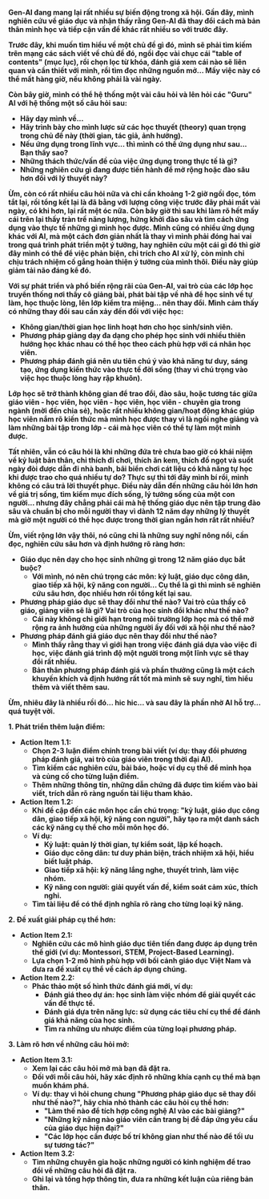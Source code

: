 **Gen-AI đang mang lại rất nhiều sự biến động trong xã hội. Gần đây, mình nghiên
cứu về giáo dục và nhận thấy rằng Gen-AI đã thay đổi cách mà bản thân mình học
và tiếp cận vấn đề khác rất nhiều so với trước đây.**

**Trước đây, khi muốn tìm hiểu về một chủ đề gì đó, mình sẽ phải tìm kiếm trên
mạng các sách viết về chủ đề đó, ngồi đọc vài chục cái "table of contents" (mục
lục), rồi chọn lọc từ khóa, đánh giá xem cái nào sẽ liên quan và cần thiết với
mình, rồi tìm đọc những nguồn mở... Mấy việc này có thể mất hàng giờ, nếu không
phải là vài ngày.**

**Còn bây giờ, mình có thể hệ thống một vài câu hỏi và lên hỏi các "Guru" AI với
hệ thống một số câu hỏi sau:**

- **Hãy dạy mình về...**
- **Hãy trình bày cho mình lược sử các học thuyết (theory) quan trọng trong chủ
  đề này (thời gian, tác giả, ảnh hưởng).**
- **Nếu ứng dụng trong lĩnh vực... thì mình có thể ứng dụng như sau... Bạn thấy
  sao?**
- **Những thách thức/vấn đề của việc ứng dụng trong thực tế là gì?**
- **Những nghiên cứu gì đang được tiến hành để mở rộng hoặc đào sâu hơn đối với
  lý thuyết này?**

**Ừm, còn có rất nhiều câu hỏi nữa và chỉ cần khoảng 1-2 giờ ngồi đọc, tóm tắt
lại, rồi tổng kết lại là đã bằng với lượng công việc trước đây phải mất vài
ngày, có khi hơn, lại rất mệt óc nữa. Còn bây giờ thì sau khi làm rõ hết mấy cái
trên lại thấy tràn trề năng lượng, hứng khởi đào sâu và tìm cách ứng dụng vào
thực tế những gì mình học được. Mình cũng có nhiều ứng dụng khác với AI, mà một
cách đơn giản nhất là thay vì mình phải đóng hai vai trong quá trình phát triển
một ý tưởng, hay nghiên cứu một cái gì đó thì giờ đây mình có thể để việc phản
biện, chỉ trích cho AI xử lý, còn mình chỉ chịu trách nhiệm cố gắng hoàn thiện ý
tưởng của mình thôi. Điều này giúp giảm tải não đáng kể đó.**

**Với sự phát triển và phổ biến rộng rãi của Gen-AI, vai trò của các lớp học
truyền thống nơi thầy cô giảng bài, phát bài tập về nhà để học sinh về tự làm,
học thuộc lòng, lên lớp kiểm tra miệng... nên thay đổi. Mình cảm thấy có những
thay đổi sau cần xảy đến đối với việc học:**

- **Không gian/thời gian học linh hoạt hơn cho học sinh/sinh viên.**
- **Phương pháp giảng dạy đa dạng cho phép học sinh với nhiều thiên hướng học
  khác nhau có thể học theo cách phù hợp với cá nhân học viên.**
- **Phương pháp đánh giá nên ưu tiên chú ý vào khả năng tư duy, sáng tạo, ứng
  dụng kiến thức vào thực tế đời sống (thay vì chú trọng vào việc học thuộc lòng
  hay rập khuôn).**

**Lớp học sẽ trở thành không gian để trao đổi, đào sâu, hoặc tương tác giữa giáo
viên - học viên, học viên - học viên, học viên - chuyên gia trong ngành (mời đến
chia sẻ), hoặc rất nhiều không gian/hoạt động khác giúp học viên nắm rõ kiến
thức mà mình học được thay vì là ngồi nghe giảng và làm những bài tập trong
lớp - cái mà học viên có thể tự làm một mình được.**

**Tất nhiên, vẫn có câu hỏi là khi những đứa trẻ chưa bao giờ có khái niệm về kỷ
luật bản thân, chỉ thích đi chơi, thích ăn kem, thích đồ ngọt và suốt ngày đòi
được dẫn đi nhà banh, bãi biển chơi cát liệu có khả năng tự học khi được trao
cho quá nhiều tự do? Thực sự thì tới đây mình bí rồi, mình không có câu trả lời
thuyết phục. Điều này dẫn đến những câu hỏi lớn hơn về giá trị sống, tìm kiếm
mục đích sống, lý tưởng sống của một con người... nhưng đây chẳng phải cái mà hệ
thống giáo dục nên tập trung đào sâu và chuẩn bị cho mỗi người thay vì dành 12
năm dạy những lý thuyết mà giờ một người có thể học được trong thời gian ngắn
hơn rất rất nhiều?**

**Ừm, viết rộng lớn vậy thôi, nó cũng chỉ là những suy nghĩ nông nổi, cần đọc,
nghiên cứu sâu hơn và định hướng rõ ràng hơn:**

- **Giáo dục nên dạy cho học sinh những gì trong 12 năm giáo dục bắt buộc?**
  - **Với mình, nó nên chú trọng các môn: kỷ luật, giáo dục công dân, giao tiếp
    xã hội, kỹ năng con người... Cụ thể là gì thì mình sẽ nghiên cứu sâu hơn,
    đọc nhiều hơn rồi tổng kết lại sau.**
- **Phương pháp giáo dục sẽ thay đổi như thế nào? Vai trò của thầy cô giáo,
  giảng viên sẽ là gì? Vai trò của học sinh đổi khác như thế nào?**
  - **Cái này không chỉ giới hạn trong môi trường lớp học mà có thể mở rộng ra
    ảnh hưởng của những người ấy đối với xã hội như thế nào?**
- **Phương pháp đánh giá giáo dục nên thay đổi như thế nào?**
  - **Mình thấy rằng thay vì giới hạn trong việc đánh giá dựa vào việc đi học,
    việc đánh giá trình độ một người trong một lĩnh vực sẽ thay đổi rất nhiều.**
  - **Bản thân phương pháp đánh giá và phần thưởng cũng là một cách khuyến khích
    và định hướng rất tốt mà mình sẽ suy nghĩ, tìm hiểu thêm và viết thêm sau.**

**Ừm, nhiêu đây là nhiều rồi đó... hic hic... và sau đây là phần nhờ AI hỗ
trợ... quá tuyệt vời.**

**1. Phát triển thêm luận điểm:**

- **Action Item 1.1:**
  - **Chọn 2-3 luận điểm chính trong bài viết (ví dụ: thay đổi phương pháp đánh
    giá, vai trò của giáo viên trong thời đại AI).**
  - **Tìm kiếm các nghiên cứu, bài báo, hoặc ví dụ cụ thể để minh họa và củng cố
    cho từng luận điểm.**
  - **Thêm những thông tin, những dẫn chứng đã được tìm kiếm vào bài viết, trích
    dẫn rõ ràng nguồn tài liệu tham khảo.**
- **Action Item 1.2:**
  - **Khi đề cập đến các môn học cần chú trọng: "kỷ luật, giáo dục công dân,
    giao tiếp xã hội, kỹ năng con người", hãy tạo ra một danh sách các kỹ năng
    cụ thể cho mỗi môn học đó.**
  - **Ví dụ:**
    - **Kỷ luật: quản lý thời gian, tự kiểm soát, lập kế hoạch.**
    - **Giáo dục công dân: tư duy phản biện, trách nhiệm xã hội, hiểu biết luật
      pháp.**
    - **Giao tiếp xã hội: kỹ năng lắng nghe, thuyết trình, làm việc nhóm.**
    - **Kỹ năng con người: giải quyết vấn đề, kiểm soát cảm xúc, thích nghi.**
  - **Tìm tài liệu để có thể định nghĩa rõ ràng cho từng loại kỹ năng.**

**2. Đề xuất giải pháp cụ thể hơn:**

- **Action Item 2.1:**
  - **Nghiên cứu các mô hình giáo dục tiên tiến đang được áp dụng trên thế giới
    (ví dụ: Montessori, STEM, Project-Based Learning).**
  - **Lựa chọn 1-2 mô hình phù hợp với bối cảnh giáo dục Việt Nam và đưa ra đề
    xuất cụ thể về cách áp dụng chúng.**
- **Action Item 2.2:**
  - **Phác thảo một số hình thức đánh giá mới, ví dụ:**
    - **Đánh giá theo dự án: học sinh làm việc nhóm để giải quyết các vấn đề
      thực tế.**
    - **Đánh giá dựa trên năng lực: sử dụng các tiêu chí cụ thể để đánh giá khả
      năng của học sinh.**
    - **Tìm ra những ưu nhược điểm của từng loại phương pháp.**

**3. Làm rõ hơn về những câu hỏi mở:**

- **Action Item 3.1:**
  - **Xem lại các câu hỏi mở mà bạn đã đặt ra.**
  - **Đối với mỗi câu hỏi, hãy xác định rõ những khía cạnh cụ thể mà bạn muốn
    khám phá.**
  - **Ví dụ: thay vì hỏi chung chung "Phương pháp giáo dục sẽ thay đổi như thế
    nào?", hãy chia nhỏ thành các câu hỏi cụ thể hơn:**
    - **"Làm thế nào để tích hợp công nghệ AI vào các bài giảng?"**
    - **"Những kỹ năng nào giáo viên cần trang bị để đáp ứng yêu cầu của giáo
      dục hiện đại?"**
    - **"Các lớp học cần được bố trí không gian như thế nào để tối ưu sự tương
      tác?"**
- **Action Item 3.2:**
  - **Tìm những chuyên gia hoặc những người có kinh nghiệm để trao đổi về những
    câu hỏi đã đặt ra.**
  - **Ghi lại và tổng hợp thông tin, đưa ra những kết luận của riêng bản thân.**
